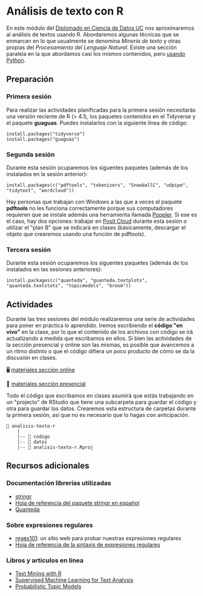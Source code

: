 # Análisis de texto con R

En este módulo del [Diplomado en Ciencia de Datos UC](https://datascience.uc.cl/) nos aproximaremos al análisis de textos usando R. Abordaremos algunas técnicas que se enmarcan en lo que usualmente se denomina _Minería de texto_ y otras propias del _Procesamiento del Lenguaje Natural_. Existe una sección paralela en la que abordamos casi los mismos contenidos, pero [usando Python](https://github.com/rivaquiroga/analisis-de-texto-python-2023).

## Preparación


### Primera sesión

Para realizar las actividades planificadas para la primera sesión necesitarás una versión reciente de R (> 4.1), los paquetes contenidos en el Tidyverse y el paquete **guaguas**. Puedes instalarlos con la siguiente línea de código:

```
install.packages("tidyverse")
install.packages("guaguas")
```

### Segunda sesión

Durante esta sesión ocuparemos los siguentes paquetes (además de los instalados en la sesión anterior):

```
install.packages(c("pdftools", "tokenizers", "SnowballC", "udpipe", "tidytext", "wordcloud"))
```

Hay personas que trabajan con Windows a las que a veces el paquete **pdftools** no les funciona correctamente porque sus computadores requieren que se instale además una herramienta llamada [Poppler](https://poppler.freedesktop.org/). Si ese es el caso, hay dos opciones: trabajar en [Posit Cloud](https://posit.cloud) durante esta sesión o utilizar el "plan B" que se indicará en clases (básicamente, descargar el objeto que crearemos usando una función de pdftools). 

### Tercera sesión

Durante esta sesión ocuparemos los siguentes paquetes (además de los instalados en las sesiones anteriores):

```
install.packages(c("quanteda", "quanteda.textplots", "quanteda.textstats", "topicmodels", "broom"))
```

## Actividades 

Durante las tres sesiones del módulo realizaremos una serie de actividades para poner en práctica lo aprendido. Iremos escribiendo el **código "en vivo"** en la clase, por lo que el contenido de los archivos con código se irá actualizando a medida que escribamos en ellos. Si bien las actividades de la sección presencial y online son las mismas, es posible que avancemos a un ritmo distinto o que el código difiera un poco producto de cómo se da la discusión en clases. 


🖥️ [materiales sección online](https://github.com/rivaquiroga/analisis-de-textos-r-2023/blob/main/actividades-online.md)

🏢 [materiales sección presencial](https://github.com/rivaquiroga/analisis-de-textos-r-2023/blob/main/actividades-presencial.md)


Todo el código que escribamos en clases asumirá que estás trabajando en un "projecto" de RStudio que tiene una subcarpeta para guardar el código y otra para guardar los datos. Crearemos esta estructura de carpetas durante la primera sesión, así que no es necesario que lo hagas con anticipación.

```
📂 analisis-texto-r
    |
    |-- 📁 codigo
    |-- 📁 datos
    |-- 🔵 analisis-texto-r.Rproj
```

## Recursos adicionales

### Documentación librerías utilizadas
- [stringr](https://stringr.tidyverse.org/index.html)
- [Hoja de referencia del paquete stringr en español](https://github.com/rstudio/cheatsheets/blob/main/translations/spanish/strings_es.pdf)
- [Quanteda](https://tutorials.quanteda.io/)

### Sobre expresiones regulares

- [regex101](https://regex101.com/): un sitio web para probar nuestras expresiones regulares
- [Hoja de referencia de la sintaxis de expresiones regulares](https://developer.mozilla.org/es/docs/Web/JavaScript/Guide/Regular_expressions/Cheatsheet)

### Libros y artículos en línea

- [Text Mining with R](https://www.tidytextmining.com/)
- [Supervised Machine Learning for Text Analysis](https://smltar.com/)
- [Probabilistic Topic Models](http://www.cs.columbia.edu/~blei/papers/Blei2012.pdf)
